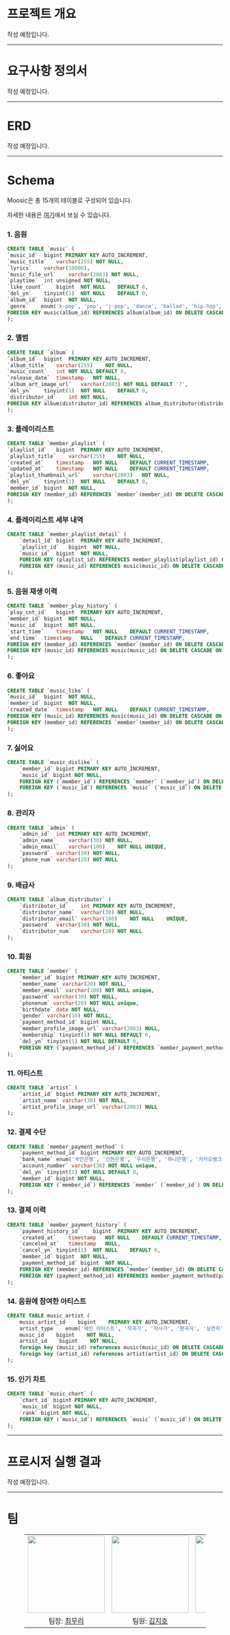 # 프로젝트 개요

작성 예정입니다.

 
---
# 요구사항 정의서


 작성 예정입니다.

---
# ERD

 작성 예정입니다.
 

---
# Schema
Moosic은 총 15개의 테이블로 구성되어 있습니다.
  
자세한 내용은 [여기](https://github.com/beyond-sw-camp/be07_1st_1team_Moosic/blob/main/schema/team1_moosic_schema.sql)에서 보실 수 있습니다.
  
### 1. 음원
```sql
CREATE TABLE `music` (
`music_id`	bigint PRIMARY KEY AUTO_INCREMENT,
`music_title`	varchar(255) NOT NULL,
`lyrics`	varchar(10000),
`music_file_url`	varchar(2083) NOT NULL,
`playtime`	int unsigned NOT NULL,
`like_count`	bigint	NOT NULL	DEFAULT 0,
`del_yn`	tinyint(1)	NOT NULL	DEFAULT 0,
`album_id`	bigint	NOT NULL,
`genre`    enum('k-pop', 'pop', 'j-pop', 'dance', 'ballad', 'hip-hop', 'trot')    NOT NULL,
FOREIGN KEY music(album_id) REFERENCES album(album_id) ON DELETE CASCADE ON UPDATE CASCADE
);
```

  
### 2. 앨범
```sql
CREATE TABLE `album` (
`album_id`	bigint	PRIMARY KEY AUTO_INCREMENT,
`album_title`	varchar(255)	NOT NULL,
`music_count`	int	NOT NULL DEFAULT 0,
`release_date`	timestamp	NOT NULL,
`album_art_image_url`	varchar(2083) NOT NULL DEFAULT '?',
`del_yn`	tinyint(1)	NOT NULL	DEFAULT 0,
`distributor_id`	int	NOT NULL,
FOREIGN KEY album(distributor_id) REFERENCES album_distributor(distributor_id) ON DELETE CASCADE ON UPDATE CASCADE
);
```

  
### 3. 플레이리스트
```sql
CREATE TABLE `member_playlist` (
`playlist_id`	bigint	PRIMARY KEY AUTO_INCREMENT,
`playlist_title`	varchar(255)	NOT NULL,
`created_at`	timestamp	NOT NULL	DEFAULT CURRENT_TIMESTAMP,
`updated_at`	timestamp	NOT NULL	DEFAULT CURRENT_TIMESTAMP,
`playlist_thumbnail_url`	varchar(2083)	NOT NULL,
`del_yn`	tinyint(1)	NOT NULL	DEFAULT 0,
`member_id`	bigint	NOT NULL,
FOREIGN KEY (member_id) REFERENCES `member`(member_id) ON DELETE CASCADE ON UPDATE CASCADE
);
```

  
### 4. 플레이리스트 세부 내역
```sql
CREATE TABLE `member_playlist_detail` (
	`detail_id`	bigint	PRIMARY KEY	AUTO_INCREMENT,
	`playlist_id`	bigint	NOT NULL,
	`music_id`	bigint	NOT NULL,
	FOREIGN KEY (playlist_id) REFERENCES member_playlist(playlist_id) ON DELETE CASCADE ON UPDATE CASCADE,
	FOREIGN KEY (music_id) REFERENCES music(music_id) ON DELETE CASCADE ON UPDATE CASCADE
);
```

  
### 5. 음원 재생 이력
```sql
CREATE TABLE `member_play_history` (
`play_cnt_id`	bigint	PRIMARY KEY AUTO_INCREMENT,
`member_id`	bigint	NOT NULL,
`music_id`	bigint	NOT NULL,
`start_time`	timestamp	NOT NULL	DEFAULT CURRENT_TIMESTAMP,
`end_time`	timestamp	NULL	DEFAULT CURRENT_TIMESTAMP,
FOREIGN KEY (member_id) REFERENCES `member`(member_id) ON DELETE CASCADE ON UPDATE CASCADE,
FOREIGN KEY (music_id) REFERENCES music(music_id) ON DELETE CASCADE ON UPDATE CASCADE
);
```

  
### 6. 좋아요
```sql
CREATE TABLE `music_like` (
`music_id`	bigint	NOT NULL,
`member_id`	bigint	NOT NULL,
`created_date`	timestamp	NOT NULL	DEFAULT CURRENT_TIMESTAMP,
FOREIGN KEY (music_id) REFERENCES music(music_id) ON DELETE CASCADE ON UPDATE CASCADE,
FOREIGN KEY (member_id) REFERENCES `member`(member_id) ON DELETE CASCADE ON UPDATE CASCADE
);
```

  
### 7. 싫어요
```sql
CREATE TABLE `music_dislike` (
	`member_id` bigint PRIMARY KEY AUTO_INCREMENT,
	`music_id` bigint NOT NULL,
	FOREIGN KEY (`member_id`) REFERENCES `member` (`member_id`) ON DELETE CASCADE ON UPDATE CASCADE,
	FOREIGN KEY (`music_id`) REFERENCES `music` (`music_id`) ON DELETE CASCADE ON UPDATE CASCADE
);
```

  
### 8. 관리자
```sql
CREATE TABLE `admin` (
	`admin_id`	int	PRIMARY KEY AUTO_INCREMENT,
	`admin_name`	varchar(30)	NOT NULL,
	`admin_email`	varchar(100)	NOT NULL UNIQUE,
	`password`	varchar(30)	NOT NULL,
	`phone_num`	varchar(20)	NOT NULL
);
```

  
### 9. 배급사
```sql
CREATE TABLE `album_distributor` (
	`distributor_id`	int	PRIMARY KEY AUTO_INCREMENT,
	`distributor_name`	varchar(30)	NOT NULL,
	`distributor_email`	varchar(100)	NOT NULL	UNIQUE,
	`password`	varchar(30)	NOT NULL,
	`distributor_num`	varchar(20)	NOT NULL
);
```
  

### 10. 회원
```sql
CREATE TABLE `member` (
	`member_id` bigint PRIMARY KEY AUTO_INCREMENT,
	`member_name` varchar(20) NOT NULL,
	`member_email` varchar(100) NOT NULL unique,
	`password` varchar(30) NOT NULL,
	`phonenum` varchar(20) NOT NULL unique,
	`birthdate` date NOT NULL,
	`gender` varchar(10) NOT NULL,
	`payment_method_id` bigint NULL,
	`member_profile_image_url` varchar(2083) NULL,
	`membership` tinyint(1) NOT NULL DEFAULT 0,
	`del_yn` tinyint(1) NOT NULL DEFAULT 0,
	FOREIGN KEY (`payment_method_id`) REFERENCES `member_payment_method` (`payment_method_id`)
);
```

  
### 11. 아티스트
```sql
CREATE TABLE `artist` (
	`artist_id` bigint PRIMARY KEY AUTO_INCREMENT,
	`artist_name` varchar(30) NOT NULL,
	`artist_profile_image_url` varchar(2083) NULL
);
```

  
### 12. 결제 수단
```sql
CREATE TABLE `member_payment_method` (
	`payment_method_id` bigint PRIMARY KEY AUTO_INCREMENT,
	`bank_name` enum('국민은행', '신한은행', '우리은행', '하나은행', '카카오뱅크') NOT NULL,
	`account_number` varchar(30) NOT NULL unique,
	`del_yn` tinyint(1) NOT NULL DEFAULT 0,
	`member_id` bigint NOT NULL,
	FOREIGN KEY (`member_id`) REFERENCES `member` (`member_id`) ON DELETE CASCADE ON UPDATE CASCADE
);
```

  
### 13. 결제 이력
```sql
CREATE TABLE `member_payment_history` (
	`payment_history_id`	bigint	PRIMARY KEY AUTO_INCREMENT,
	`created_at`	timestamp	NOT NULL	DEFAULT CURRENT_TIMESTAMP,
	`canceled_at`	timestamp	NULL,
	`cancel_yn`	tinyint(1)	NOT NULL	DEFAULT 0,
	`member_id`	bigint	NOT NULL,
	`payment_method_id`	bigint	NOT NULL,
    FOREIGN KEY (member_id) REFERENCES `member`(member_id) ON DELETE CASCADE ON UPDATE CASCADE,
    FOREIGN KEY (payment_method_id) REFERENCES member_payment_method(payment_method_id) ON DELETE CASCADE ON UPDATE CASCADE
);
```
  

### 14. 음원에 참여한 아티스트
```sql
CREATE TABLE music_artist (
    music_artist_id    bigint    PRIMARY KEY AUTO_INCREMENT,
    artist_type    enum('메인 아티스트', '작곡가', '작사가', '편곡자', '실연자')    NOT NULL,
    music_id    bigint    NOT NULL,
    artist_id    bigint    NOT NULL,
    foreign key (music_id) references music(music_id) ON DELETE CASCADE ON UPDATE CASCADE,
    foreign key (artist_id) references artist(artist_id) ON DELETE CASCADE ON UPDATE CASCADE
);
```

### 15. 인기 차트
```sql
CREATE TABLE `music_chart` (
	`chart_id` bigint PRIMARY KEY AUTO_INCREMENT,
	`music_id` bigint NOT NULL,
	`rank` bigint NOT NULL,
	FOREIGN KEY (`music_id`) REFERENCES `music` (`music_id`) ON DELETE CASCADE ON UPDATE CASCADE
);
```

---
# 프로시저 실행 결과


 작성 예정입니다.

 ---
# 팀

<figure>
    <table>
      <tr>
        <td align="center"><img src="https://avatars.githubusercontent.com/u/90437809?v=4" width="180px"/></td>
        <td align="center"><img src="https://avatars.githubusercontent.com/u/117874745?v=4" width="180px"/></td>
        <td align="center"><img src="https://avatars.githubusercontent.com/u/64718002?v=4" width="180px"/></td>
      </tr>
      <tr>
        <td align="center">팀장: <a href="https://github.com/Choi-Moori">최무리</a></td>
        <td align="center">팀원: <a href="https://github.com/jiho3634">김지호</a></td>
        <td align="center">팀원: <a href="https://github.com/clean2001" >김세정</a></td>
      </tr>
    </table>
</figure>
<br>
